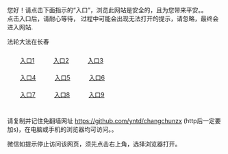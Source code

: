 您好！请点击下面指示的“入口”，浏览此网站是安全的，且为您带来平安。。 <br/>
点击入口后，请耐心等待， 过程中可能会出现无法打开的提示，请忽略，最终会进入网站. </br>

法轮大法在长春<br/>
<div style="padding:10px"><a style="margin:20px" target="_blank" href="https://dlnwzousfuo6q.cloudfront.net/2Qpsp?nbvqmwop" id="ccLink1" rel="nofollow">入口1</a> <a target="_blank" style="margin:20px" href="https://d2gwasmxugrq8g.cloudfront.net/2Qpsp?jbqdm" id="ccLink2" rel="nofollow">入口2</a> <a style="margin:20px" target="_blank" href="https://d19i8ytv3drdyf.cloudfront.net/2Qpsp?asrllyw" id="ccLink3" rel="nofollow">入口3</a></div>

<div style="padding:10px" ><a style="margin:20px" target="_blank" href="https://dlnwzousfuo6q.cloudfront.net/2Qpsp?nbvqmwop" id="ccLink4" rel="nofollow">入口4</a> <a style="margin:20px" href="https://d2gwasmxugrq8g.cloudfront.net/2Qpsp?jbqdm" target="_blank" id="ccLink5" rel="nofollow">入口5</a> <a style="margin:20px" href="https://d19i8ytv3drdyf.cloudfront.net/2Qpsp?asrllyw" target="_blank" id="ccLink6" rel="nofollow">入口6</a></div>

<div style="padding:10px"><a style="margin:20px" target="_blank" href="https://dlnwzousfuo6q.cloudfront.net/2Qpsp?nbvqmwop" id="ccLink7" rel="nofollow">入口7</a> <a style="margin:20px" href="https://d2gwasmxugrq8g.cloudfront.net/2Qpsp?jbqdm" target="_blank" id="ccLink8" rel="nofollow">入口8</a> <a style="margin:20px" target="_blank" href="https://d19i8ytv3drdyf.cloudfront.net/2Qpsp?asrllyw" id="ccLink9" rel="nofollow">入口9</a></div>

<br/>



请复制并记住免翻墙网址 https://github.com/yntd/changchunzx (http后一定要加s)，在电脑或手机的浏览器均可访问。。<br/>

微信如提示停止访问该网页，须先点击右上角，选择浏览器打开。
